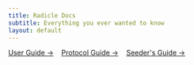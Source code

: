 ```yaml
---
title: Radicle Docs
subtitle: Everything you ever wanted to know
layout: default
---
```


<style>
  .menu { display: flex; gap: 1rem; }
</style>

<div class="menu">
  <a class="button" href="/guides/user">User Guide &rarr;</a>
  <a class="button" href="/guides/protocol">Protocol Guide &rarr;</a>
  <a class="button" href="/guides/seeder">Seeder's Guide &rarr;</a>
</div>
